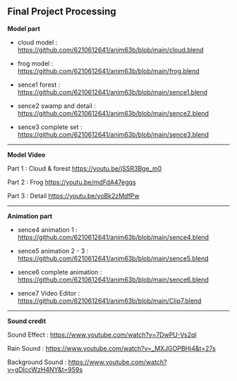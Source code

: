 ## Final Project Processing

**Model part**

- cloud model :
<https://github.com/6210612641/anim63b/blob/main/cloud.blend>

- frog model :
<https://github.com/6210612641/anim63b/blob/main/frog.blend>

- sence1 forest :
<https://github.com/6210612641/anim63b/blob/main/sence1.blend>

- sence2 swamp and detail :
<https://github.com/6210612641/anim63b/blob/main/sence2.blend>

- sence3 complete set :
<https://github.com/6210612641/anim63b/blob/main/sence3.blend>

-------------------------------------------------------------

**Model Video**

Part 1 : Cloud & forest 
<https://youtu.be/jSSR3Bge_m0>

Part 2 : Frog 
<https://youtu.be/mdFdA47egqs>

Part 3 : Detail
<https://youtu.be/voBk2zMdfPw>

--------------------------------------------------------------

**Animation part**

- sence4 animation 1 :
<https://github.com/6210612641/anim63b/blob/main/sence4.blend>

- sence5 animation 2 - 3 :
<https://github.com/6210612641/anim63b/blob/main/sence5.blend>

- sence6 complete animation :
<https://github.com/6210612641/anim63b/blob/main/sence6.blend>

- sence7 Video Editor :
<https://github.com/6210612641/anim63b/blob/main/Clip7.blend>

----------------------------------------------

**Sound credit** 

Sound Effect : 
<https://www.youtube.com/watch?v=7DwPU-Vs2qI>

Rain Sound :
<https://www.youtube.com/watch?v=_MXJGOPBHi4&t=27s>

Background Sound :
<https://www.youtube.com/watch?v=gDIccWzH4NY&t=959s>
